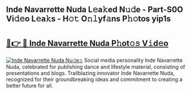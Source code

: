 ## Inde Navarrette Nuda L𝚎a𝚔ed N𝚞𝚍e - Part-S0O Vi𝚍𝚎o L𝚎a𝚔s - H𝚘𝚝 O𝚗𝚕yf𝚊ns P𝚑𝚘tos yip1s

# <h2><a href="http://kf31x73.oniu.top/?m=Inde+Navarrette+Nuda">🔗👉 🔴 Inde Navarrette Nuda P𝚑ot𝚘𝚜 V𝚒d𝚎o</a></h2>

[![Inde Navarrette Nuda Nu𝚍e𝚜](https://i.imgur.com/0qMVB7G.gif)](http://kf31x73.oniu.top/?m=Inde+Navarrette+Nuda)
Social media personality Inde Navarrette Nuda, celebrated for publishing dance and lifestyle material, consisting of presentations and blogs. Trailblazing innovator Inde Navarrette Nuda, recognized for their groundbreaking ideas and commitment to creating a better future for all.  
